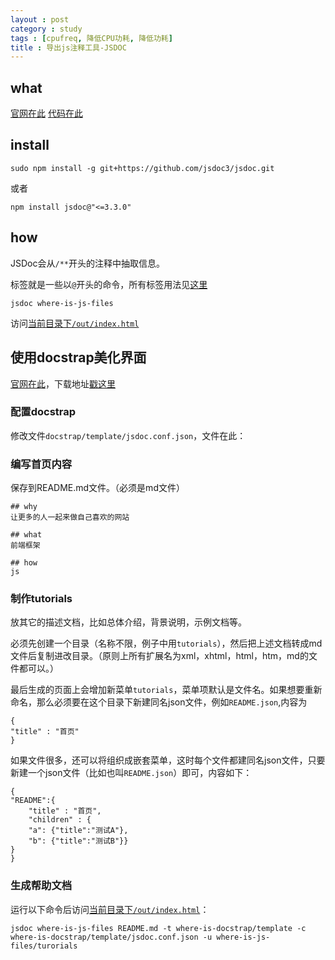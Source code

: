 ```yaml
---
layout : post
category : study
tags : [cpufreq, 降低CPU功耗, 降低功耗]
title : 导出js注释工具-JSDOC
---
```


## what
[官网在此](http://usejsdoc.org/)
[代码在此](https://github.com/jsdoc3/jsdoc/)

## install
```
sudo npm install -g git+https://github.com/jsdoc3/jsdoc.git
```

或者

```
npm install jsdoc@"<=3.3.0"
```

## how

JSDoc会从`/**`开头的注释中抽取信息。

标签就是一些以`@`开头的命令，所有标签用法见[这里](http://usejsdoc.org/#JSDoc3_Tag_Dictionary)

```
jsdoc where-is-js-files
```

访问[当前目录下`/out/index.html`](file:///当前目录/out/index.html)

## 使用docstrap美化界面

[官网在此](https://github.com/terryweiss/docstrap)，下载地址[戳这里](https://github.com/terryweiss/docstrap/archive/master.zip)

### 配置docstrap

修改文件`docstrap/template/jsdoc.conf.json`，文件在此：<script src="https://gist.github.com/samrain/b7776e691a66323fae37.js"></script>

### 编写首页内容

保存到README.md文件。（必须是md文件）

```
## why
让更多的人一起来做自己喜欢的网站

## what
前端框架

## how
js
```

### 制作tutorials

放其它的描述文档，比如总体介绍，背景说明，示例文档等。

必须先创建一个目录（名称不限，例子中用`tutorials`），然后把上述文档转成md文件后复制进改目录。（原则上所有扩展名为xml，xhtml，html，htm，md的文件都可以。）

最后生成的页面上会增加新菜单`tutorials`，菜单项默认是文件名。如果想要重新命名，那么必须要在这个目录下新建同名json文件，例如`README.json`,内容为

```
{
"title" : "首页"
}
```

如果文件很多，还可以将组织成嵌套菜单，这时每个文件都建同名json文件，只要新建一个json文件（比如也叫`README.json`）即可，内容如下：

```
{
"README":{
    "title" : "首页",
    "children" : {
	"a": {"title":"测试A"},
	"b": {"title":"测试B"}}
}
}
```

### 生成帮助文档

运行以下命令后访问[当前目录下`/out/index.html`](file:///当前目录/out/index.html)：

``` 
jsdoc where-is-js-files README.md -t where-is-docstrap/template -c where-is-docstrap/template/jsdoc.conf.json -u where-is-js-files/turorials
```
